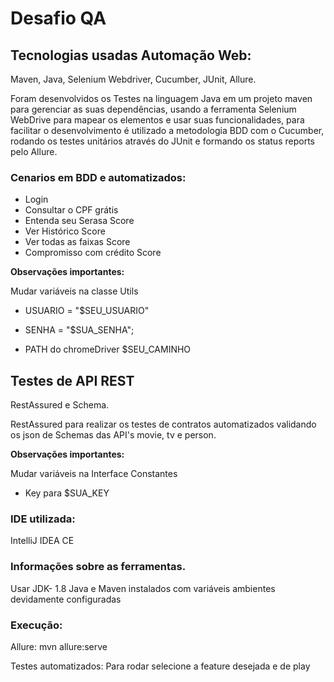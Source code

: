 # Desafio QA

## Tecnologias usadas Automação Web:
Maven, Java, Selenium Webdriver, Cucumber, JUnit, Allure.

Foram desenvolvidos os Testes na linguagem Java em um projeto maven para gerenciar as suas dependências, 
usando a ferramenta Selenium WebDrive para mapear os elementos e usar suas funcionalidades, para facilitar o desenvolvimento 
é utilizado a metodologia BDD com o Cucumber, rodando os testes unitários através do JUnit e formando os status reports pelo Allure. 

### Cenarios em BDD e automatizados:
* Login
* Consultar o CPF grátis
* Entenda seu Serasa Score
* Ver Histórico Score
* Ver todas as faixas Score
* Compromisso com crédito Score


**Observações importantes:**

Mudar variáveis na classe Utils 

* USUARIO = "$SEU_USUARIO"

* SENHA = "$SUA_SENHA";

* PATH do chromeDriver $SEU_CAMINHO


## Testes de API REST

RestAssured e Schema.

RestAssured para realizar os testes de contratos automatizados validando os json de Schemas das API's movie, tv e person.

**Observações importantes:**

Mudar variáveis na Interface Constantes 

* Key para $SUA_KEY


###  IDE utilizada:

IntelliJ IDEA CE


### Informações sobre as ferramentas.

Usar JDK- 1.8
Java e Maven instalados com variáveis ambientes devidamente configuradas


### Execução:
Allure: mvn allure:serve

Testes automatizados: Para rodar selecione a feature desejada e de play

